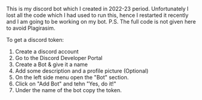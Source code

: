 This is my discord bot which I created in 2022-23 period. 
Unfortunately I lost all the code which I had used to run this, hence I restarted it recently and I am going to be working on my bot.
P.S. The full code is not given here to avoid Plagirasim.

To get a discord token:
1. Create a discord account
2. Go to the Discord Developer Portal
3. Create a Bot & give it a name
4. Add some description and a profile picture (Optional)
5. On the left side menu open the "Bot" section.
6. Click on "Add Bot" and tehn "Yes, do it!"
7. Under the name of the bot copy the token.
